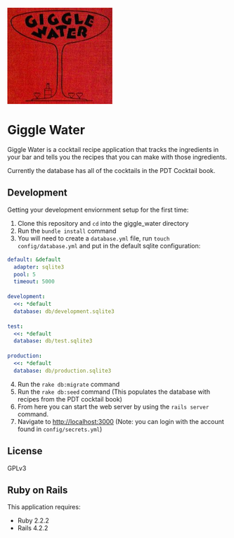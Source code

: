 ![Giggle Water](https://github.com/tomekr/giggle_water/blob/master/public/giggle.jpg)

Giggle Water
================

Giggle Water is a cocktail recipe application that tracks the
ingredients in your bar and tells you the recipes that you can make with
those ingredients.

Currently the database has all of the cocktails in the PDT Cocktail
book.


Development
-----------

Getting your development enviornment setup for the first time:

1. Clone this repository and `cd` into the giggle_water directory
2. Run the `bundle install` command
3. You will need to create a `database.yml` file, run `touch
   config/database.yml` and put in the default sqlite configuration:

  ```yaml
  default: &default
    adapter: sqlite3
    pool: 5
    timeout: 5000

  development:
    <<: *default
    database: db/development.sqlite3

  test:
    <<: *default
    database: db/test.sqlite3

  production:
    <<: *default
    database: db/production.sqlite3
  ```

4. Run the `rake db:migrate` command
5. Run the `rake db:seed` command (This populates the database with
   recipes from the PDT cocktail book)
6. From here you can start the web server by using the `rails server`
   command.
7. Navigate to [http://localhost:3000](http://localhost:3000) (Note: you can login with the
   account found in `config/secrets.yml`)

License
-------
GPLv3

Ruby on Rails
-------------

This application requires:

- Ruby 2.2.2
- Rails 4.2.2
